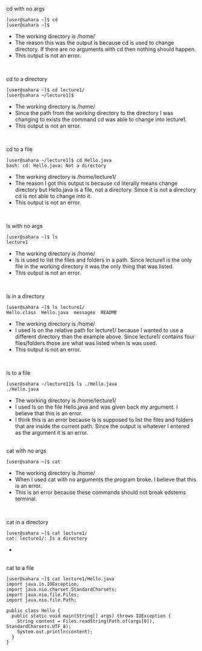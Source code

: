 cd with no args
```
[user@sahara ~]$ cd
[user@sahara ~]$ 
```
- The working directory is /home/
- The reason this was the output is because cd is used to change directory. If there are no arguments with cd then nothing should happen.
- This output is not an error.
  
<br />

cd to a directory

    [user@sahara ~]$ cd lecture1/
    [user@sahara ~/lecture1]$ 

- The working directory is /home/
- Since the path from the working directory to the directory I was changing to exists the command cd was able to change into lecture1.
- This output is not an error.
  
<br />

cd to a file

    [user@sahara ~/lecture1]$ cd Hello.java
    bash: cd: Hello.java: Not a directory

- The working directory is /home/lecture1/
- The reason I got this output is because cd literally means change directory but Hello.java is a file, not a directory. Since it is not a directory cd is not able to change into it.
- This output is not an error.
  
<br />

ls with no args

    [user@sahara ~]$ ls
    lecture1

- The working directory is /home/
- ls is used to list the files and folders in a path. Since lecture1 is the only file in the working directory it was the only thing that was listed.
- This output is not an error.
  
<br />

ls in a directory

    [user@sahara ~]$ ls lecture1/
    Hello.class  Hello.java  messages  README

- The working directory is /home/
- I used ls on the relative path for lecture1/ because I wanted to use a different directory than the example above. Since lecture1/ contains four files/folders those are what was listed when ls was used.
- This output is not an error.
  
<br />

ls to a file

    [user@sahara ~/lecture1]$ ls ./Hello.java
    ./Hello.java

- The working directory is /home/lecture1/
- I used ls on the file Hello.java and was given back my argument. I believe that this is an error.
- I think this is an error because ls is supposed to list the files and folders that are inside the current path. Since the output is whatever I entered as the argument it is an error.
  
<br />
cat with no args

    [user@sahara ~]$ cat

- The working directory is /home/
- When I used cat with no arguments the program broke. I believe that this is an error.
- This is an error because these commands should not break edstems terminal.
  
<br />

cat in a directory

    [user@sahara ~]$ cat lecture1/
    cat: lecture1/: Is a directory

- 
<br />
cat to a file

    [user@sahara ~]$ cat lecture1/Hello.java
    import java.io.IOException;
    import java.nio.charset.StandardCharsets;
    import java.nio.file.Files;
    import java.nio.file.Path;

    public class Hello {
      public static void main(String[] args) throws IOException {
        String content = Files.readString(Path.of(args[0]), StandardCharsets.UTF_8);    
        System.out.println(content);
      }
    }
